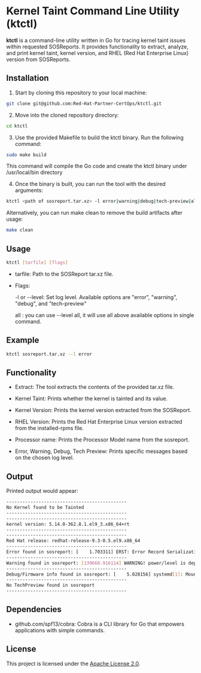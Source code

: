 # Kernel Taint Command Line Utility (ktctl)

**ktctl** is a command-line utility written in Go for tracing kernel taint issues within requested SOSReports. It provides functionality to extract, analyze, and print kernel taint, kernel version, and RHEL (Red Hat Enterprise Linux) version from SOSReports.

## Installation

1. Start by cloning this repository to your local machine:
```sh 
git clone git@github.com:Red-Hat-Partner-CertOps/ktctl.git
```

2. Move into the cloned repository directory:
```sh
cd ktctl
```

3. Use the provided Makefile to build the ktctl binary. Run the following command:
```sh
sudo make build
```
This command will compile the Go code and create the ktctl binary under /usr/local/bin directory

4. Once the binary is built, you can run the tool with the desired arguments:
```sh
ktctl <path of sosreport.tar.xz> -l error|warning|debug|tech-preview|all
```

Alternatively, you can run make clean to remove the build artifacts after usage:
```sh
make clean
```

## Usage 
```sh
ktctl [tarfile] [flags]
```

- tarfile: Path to the SOSReport tar.xz file.
- Flags:

    -l or --level: Set log level. Available options are "error", "warning", "debug", and "tech-preview"
    
    all : you can use --level all, it will use all above available options in single command.

## Example 
```sh
ktctl sosreport.tar.xz --l error
```
## Functionality

- Extract: The tool extracts the contents of the provided tar.xz file.

- Kernel Taint: Prints whether the kernel is tainted and its value.

- Kernel Version: Prints the kernel version extracted from the SOSReport.

- RHEL Version: Prints the Red Hat Enterprise Linux version extracted from the installed-rpms file.

- Processor name: Prints the Processor Model name from the sosreport.

- Error, Warning, Debug, Tech Preview: Prints specific messages based on the chosen log level.

## Output 

Printed output would appear:

```sh
---------------------------------------------
No Kernel found to be Tainted
---------------------------------------------
---------------------------------------------
kernel version: 5.14.0-362.8.1.el9_3.x86_64+rt
---------------------------------------------
---------------------------------------------
Red Hat release: redhat-release-9.3-0.5.el9.x86_64
---------------------------------------------
Error found in sosreport: [    1.703311] ERST: Error Record Serialization Table (ERST) support is initialized. 
---------------------------------------------
Warning found in sosreport: [139660.916114] WARNING! power/level is deprecated; use power/control instead 
---------------------------------------------
Debug/Firmware info found in sosreport: [    5.028156] systemd[1]: Mounting Kernel Debug File System... 
---------------------------------------------
No TechPreview found in sosreport
---------------------------------------------
```

## Dependencies

- github.com/spf13/cobra: Cobra is a CLI library for Go that empowers applications with simple commands.

## License

This project is licensed under the [Apache License 2.0](https://github.com/Red-Hat-Partner-CertOps/ktctl/blob/main/LICENSE).

